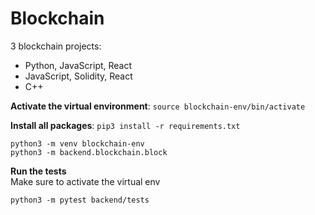 # Blockchain
3 blockchain projects: 
<ul>
  <li>Python, JavaScript, React
  <li>JavaScript, Solidity, React
  <li>C++
</ul>


**Activate the virtual environment**:
```source blockchain-env/bin/activate```

**Install all packages**:
```pip3 install -r requirements.txt```



````python3 -m venv blockchain-env```` </br>
````python3 -m backend.blockchain.block```` </br>


**Run the tests**</br>
Make sure to activate the virtual env

```python3 -m pytest backend/tests``` 
